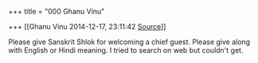+++
title = "000 Ghanu Vinu"

+++
[[Ghanu Vinu	2014-12-17, 23:11:42 [Source](https://groups.google.com/g/samskrita/c/s53aaEs1GHo)]]



Please give Sanskrit Shlok for welcoming a chief guest. Please give along with English or Hindi meaning. I tried to search on web but couldn't get.

